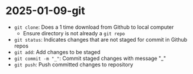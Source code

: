 # 2025-01-09-git

- `git clone`: Does a 1 time download from Github to local computer
    - Ensure directory is not already a `git repo`
- `git status`: Indicates changes that are not staged for commit in Github repos
- `git add`: Add changes to be staged
- `git commit -m "_"`: Commit staged changes with message "_"
- `git push`: Push committed changes to repository
